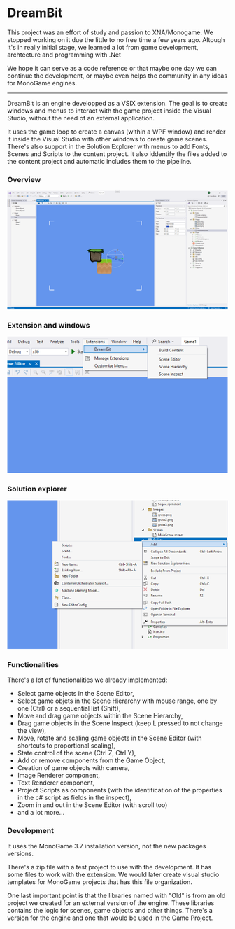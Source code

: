 # DreamBit

This project was an effort of study and passion to XNA/Monogame.
We stopped working on it due the little to no free time a few years ago.
Altough it's in really initial stage, we learned a lot from game development, archtecture and programming with .Net

We hope it can serve as a code reference or that maybe one day we can continue the development, or maybe even helps the community in any ideas for MonoGame engines.

---
DreamBit is an engine developped as a VSIX extension.
The goal is to create windows and menus to interact with the game project inside the Visual Studio, without the need of an external application.

It uses the game loop to create a canvas (within a WPF window) and render it inside the Visual Studio with other windows to create game scenes.
There's also support in the Solution Explorer with menus to add Fonts, Scenes and Scripts to the content project. It also iddentify the files added to the content project and automatic includes them to the pipeline.

### Overview
![Alt text](Images/overview.png?raw=true "Overview")

### Extension and windows
![Alt text](Images/extension.png?raw=true "Extension and windows")

### Solution explorer
![Alt text](Images/solution-explorer.png?raw=true "Solution Explorer")

### Functionalities
There's a lot of functionalities we already implemented:
* Select game objects in the Scene Editor,
* Select game objets in the Scene Hierarchy with mouse range, one by one (Ctrl) or a sequential list (Shift),
* Move and drag game objects within the Scene Hierarchy,
* Drag game objects in the Scene Inspect (keep L pressed to not change the view),
* Move, rotate and scaling game objects in the Scene Editor (with shortcuts to proportional scaling),
* State control of the scene (Ctrl Z, Ctrl Y),
* Add or remove components from the Game Object,
* Creation of game objects with camera,
* Image Renderer component,
* Text Renderer component,
* Project Scripts as components (with the identification of the properties in the c# script as fields in the inspect),
* Zoom in and out in the Scene Editor (with scroll too)
* and a lot more...

### Development
It uses the MonoGame 3.7 installation version, not the new packages versions.

There's a zip file with a test project to use with the development.
It has some files to work with the extension. We would later create visual studio templates for MonoGame projects that has this file organization.

One last important point is that the libraries named with "Old" is from an old project we created for an external version of the engine.
These libraries contains the logic for scenes, game objects and other things. There's a version for the engine and one that would be used in the Game Project.
